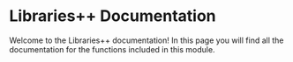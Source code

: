 # Libraries++ Documentation

Welcome to the Libraries++ documentation! In this page you will find all the documentation for the functions included in this module.

